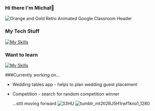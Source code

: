 ### Hi there I'm Michał👋
![Orange and Gold Retro Animated Google Classroom Header](https://github.com/bajdster/bajdster/assets/38719617/c869e987-4d92-4103-9ee6-5cd6b6e684e5)



### My Tech Stuff
[![My Skills](https://skillicons.dev/icons?i=js,html,css,ts,react,git)](https://skillicons.dev)
### Want to learn
[![My Skills](https://skillicons.dev/icons?i=nodejs,nextjs,tailwind,deno)](https://skillicons.dev)

###Currently working on...
- Wedding tables app - helps to plan wedding guest placement
- Competition - search for random competition winner

  ...still moving forward
![33HU](https://github.com/bajdster/bajdster/assets/38719617/eaf880fa-d363-4cfa-8744-0a6f2feac27c)
![tumblr_mt2tl2RJ5H1rwf1kno1_1280](https://github.com/bajdster/bajdster/assets/38719617/b1ce7d76-6bc7-42cc-92b1-ea2df705c771)



<!--
**bajdster/bajdster** is a ✨ _special_ ✨ repository because its `README.md` (this file) appears on your GitHub profile.

Here are some ideas to get you started:

- 🔭 I’m currently working on ...
- 🌱 I’m currently learning ...
- 👯 I’m looking to collaborate on ...
- 🤔 I’m looking for help with ...
- 💬 Ask me about ...
- 📫 How to reach me: ...
- 😄 Pronouns: ...
- ⚡ Fun fact: ...
-->

